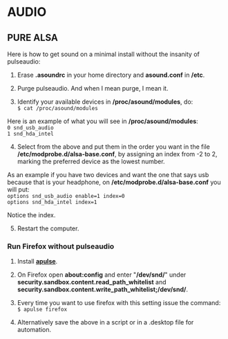 # AUDIO

## PURE ALSA

Here is how to get sound on a minimal install without the insanity of pulseaudio:

1. Erase __.asoundrc__ in your home directory and __asound.conf__ in __/etc__.  

2. Purge pulseaudio. And when I mean purge, I mean it.  

3. Identify your available devices in __/proc/asound/modules__, do:  
`$ cat /proc/asound/modules`

Here is an example of what you will see in __/proc/asound/modules__:  
`0 snd_usb_audio`  
`1 snd_hda_intel`  

4. Select from the above and put them in the order you want in the file __/etc/modprobe.d/alsa-base.conf__, by assigning an index from -2 to 2, marking the preferred device as the lowest number.  

As an example if you have two devices and want the one that says usb because that is your headphone, on __/etc/modprobe.d/alsa-base.conf__ you will put:  
`options snd_usb_audio enable=1 index=0`  
`options snd_hda_intel index=1`  

Notice the index.  

5. Restart the computer.  

### Run Firefox without pulseaudio

1. Install  __[apulse](https://github.com/i-rinat/apulse)__.  

2. On Firefox open __about:config__ and enter "__/dev/snd/__" under __security.sandbox.content.read_path_whitelist__ and __security.sandbox.content.write_path_whitelist;/dev/snd/__.  

3. Every time you want to use firefox with this setting issue the command:  
`$ apulse firefox`  

4. Alternatively save the above in a script or in a .desktop file for automation.
